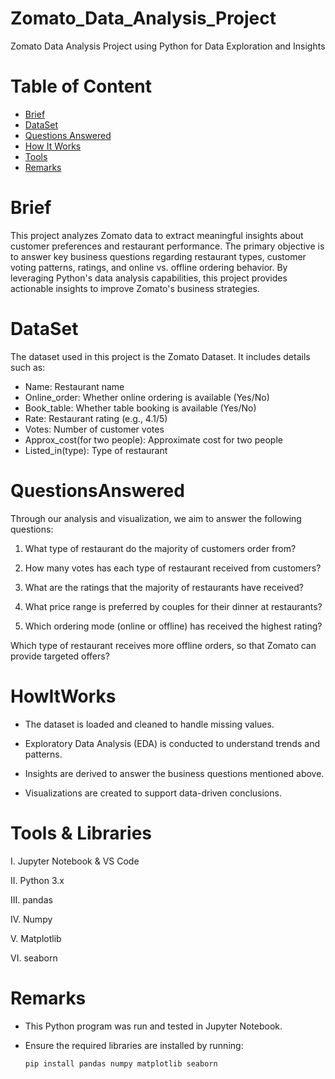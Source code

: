 # Zomato_Data_Analysis_Project
Zomato Data Analysis Project using Python for Data Exploration and Insights

# Table of Content

* [Brief](#Brief)
* [DataSet](#DataSet)
* [Questions Answered](#QuestionsAnswered)
* [How It Works](#HowItWorks)
* [Tools](#Tools)
* [Remarks](#Remarks)



# Brief

This project analyzes Zomato data to extract meaningful insights about customer preferences and restaurant performance. The primary objective is to answer key business questions regarding restaurant types, customer voting patterns, ratings, and online vs. offline ordering behavior. By leveraging Python's data analysis capabilities, this project provides actionable insights to improve Zomato's business strategies.


# DataSet

The dataset used in this project is the Zomato Dataset. It includes details such as:

- Name: Restaurant name
- Online_order: Whether online ordering is available (Yes/No)
- Book_table: Whether table booking is available (Yes/No)
- Rate: Restaurant rating (e.g., 4.1/5)
- Votes: Number of customer votes
- Approx_cost(for two people): Approximate cost for two people
- Listed_in(type): Type of restaurant



# QuestionsAnswered
Through our analysis and visualization, we aim to answer the following questions:

1. What type of restaurant do the majority of customers order from?

2. How many votes has each type of restaurant received from customers?

3. What are the ratings that the majority of restaurants have received?

4. What price range is preferred by couples for their dinner at restaurants?

5. Which ordering mode (online or offline) has received the highest rating?

Which type of restaurant receives more offline orders, so that Zomato can provide targeted offers?



# HowItWorks

- The dataset is loaded and cleaned to handle missing values.

- Exploratory Data Analysis (EDA) is conducted to understand trends and patterns.

- Insights are derived to answer the business questions mentioned above.

- Visualizations are created to support data-driven conclusions.



# Tools & Libraries

I. Jupyter Notebook & VS Code

II. Python 3.x

III. pandas

IV. Numpy

V. Matplotlib

VI. seaborn



# Remarks
* This Python program was run and tested in Jupyter Notebook.
* Ensure the required libraries are installed by running:
  
  ```bash
  pip install pandas numpy matplotlib seaborn
